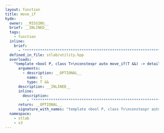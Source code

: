 ```yaml
---
layout: function
title: move_if
hyde:
  owner: __MISSING__
  brief: __INLINED__
  tags:
    - function
  inline:
    brief:
      - "***********************************************************************************************"
  defined_in_file: stlab/utility.hpp
  overloads:
    "template <bool P, class T>\nconstexpr auto move_if(T &&) -> detail::move_if_helper_t<P, T>":
      arguments:
        - description: __OPTIONAL__
          name: t
          type: T &&
      description: __INLINED__
      inline:
        description:
          - "***********************************************************************************************"
      return: __OPTIONAL__
      signature_with_names: "template <bool P, class T>\nconstexpr auto move_if(T && t) -> detail::move_if_helper_t<P, T>"
  namespace:
    - stlab
    - v3
---
```

